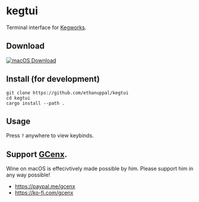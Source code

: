 # kegtui

Terminal interface for [Kegworks][kegworks].

## Download

[![macOS Download](https://img.shields.io/badge/macOS-Download-green?logo=apple&logoColor=white)](https://nightly.link/ethanuppal/kegtui/workflows/build.yaml/main/kegtui.zip)

## Install (for development)
```
git clone https://github.com/ethanuppal/kegtui
cd kegtui
cargo install --path .
```

## Usage

Press `?` anywhere to view keybinds.

## Support [GCenx](https://github.com/Gcenx).

Wine on macOS is effecivtively made possible by him.
Please support him in any way possible!

- https://paypal.me/gcenx
- https://ko-fi.com/gcenx

[kegworks]: https://github.com/Kegworks-App/Kegworks
